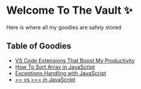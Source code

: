 # Welcome To The Vault ✨
Here is where all my goodies are safely stored

## Table of Goodies
- [VS Code Extensions That Boost My Productivity](https://github.com/FocussedFlyer3/the-vault/blob/main/ckyok5f4r04sb6ks17dad0fkm.md#vs-code-extensions-that-boost-my-productivity)
- [How To Sort Array in JavaScript](https://github.com/FocussedFlyer3/the-vault/blob/main/ckypglrb005bq7js16ia18crh.md#how-to-sort-array-in-javascript)
- [Exceptions Handling with JavaScript](https://github.com/FocussedFlyer3/the-vault/blob/main/ckyqxmp8z0hgmans14ei41l7a.md#exceptions-handling-with-javascript)
- [== vs === in JavaScript](https://github.com/FocussedFlyer3/the-vault/blob/main/cl8h67ein021irlnv06ibd5bk.md#-vs--in-javascript)
